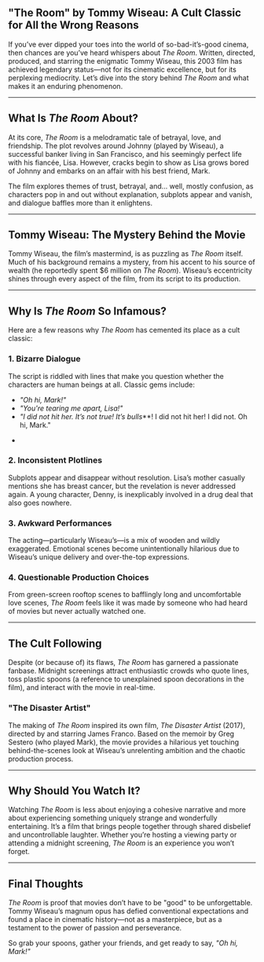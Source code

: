 ## "The Room" by Tommy Wiseau: A Cult Classic for All the Wrong Reasons

If you’ve ever dipped your toes into the world of so-bad-it’s-good cinema, then chances are you’ve heard whispers about *The Room*. Written, directed, produced, and starring the enigmatic Tommy Wiseau, this 2003 film has achieved legendary status—not for its cinematic excellence, but for its perplexing mediocrity. Let’s dive into the story behind *The Room* and what makes it an enduring phenomenon.

---

## **What Is *The Room* About?**

At its core, *The Room* is a melodramatic tale of betrayal, love, and friendship. The plot revolves around Johnny (played by Wiseau), a successful banker living in San Francisco, and his seemingly perfect life with his fiancée, Lisa. However, cracks begin to show as Lisa grows bored of Johnny and embarks on an affair with his best friend, Mark.

The film explores themes of trust, betrayal, and… well, mostly confusion, as characters pop in and out without explanation, subplots appear and vanish, and dialogue baffles more than it enlightens.

---

## **Tommy Wiseau: The Mystery Behind the Movie**

Tommy Wiseau, the film’s mastermind, is as puzzling as *The Room* itself. Much of his background remains a mystery, from his accent to his source of wealth (he reportedly spent $6 million on *The Room*). Wiseau’s eccentricity shines through every aspect of the film, from its script to its production.

---

## **Why Is *The Room* So Infamous?**

Here are a few reasons why *The Room* has cemented its place as a cult classic:

### 1. **Bizarre Dialogue**

The script is riddled with lines that make you question whether the characters are human beings at all. Classic gems include:

- *"Oh hi, Mark!"*
- *"You're tearing me apart, Lisa!"*
- *"I did not hit her. It’s not true! It’s bulls***! I did not hit her! I did not. Oh hi, Mark."
*

### 2. **Inconsistent Plotlines**

Subplots appear and disappear without resolution. Lisa’s mother casually mentions she has breast cancer, but the revelation is never addressed again. A young character, Denny, is inexplicably involved in a drug deal that also goes nowhere.

### 3. **Awkward Performances**

The acting—particularly Wiseau’s—is a mix of wooden and wildly exaggerated. Emotional scenes become unintentionally hilarious due to Wiseau’s unique delivery and over-the-top expressions.

### 4. **Questionable Production Choices**

From green-screen rooftop scenes to bafflingly long and uncomfortable love scenes, *The Room* feels like it was made by someone who had heard of movies but never actually watched one.

---

## **The Cult Following**

Despite (or because of) its flaws, *The Room* has garnered a passionate fanbase. Midnight screenings attract enthusiastic crowds who quote lines, toss plastic spoons (a reference to unexplained spoon decorations in the film), and interact with the movie in real-time.

### **"The Disaster Artist"**

The making of *The Room* inspired its own film, *The Disaster Artist* (2017), directed by and starring James Franco. Based on the memoir by Greg Sestero (who played Mark), the movie provides a hilarious yet touching behind-the-scenes look at Wiseau’s unrelenting ambition and the chaotic production process.

---

## **Why Should You Watch It?**

Watching *The Room* is less about enjoying a cohesive narrative and more about experiencing something uniquely strange and wonderfully entertaining. It’s a film that brings people together through shared disbelief and uncontrollable laughter. Whether you’re hosting a viewing party or attending a midnight screening, *The Room* is an experience you won’t forget.

---

## **Final Thoughts**

*The Room* is proof that movies don’t have to be "good" to be unforgettable. Tommy Wiseau’s magnum opus has defied conventional expectations and found a place in cinematic history—not as a masterpiece, but as a testament to the power of passion and perseverance.

So grab your spoons, gather your friends, and get ready to say, *"Oh hi, Mark!"*

